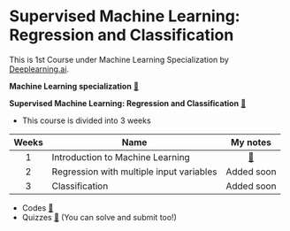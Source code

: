# Supervised Machine Learning: Regression and Classification
This is 1st Course under Machine Learning Specialization by [Deeplearning.ai](https://www.deeplearning.ai/).

**Machine Learning specialization** [🔗](https://www.coursera.org/specializations/machine-learning-introduction)

**Supervised Machine Learning: Regression and Classification** [🔗](https://www.coursera.org/learn/machine-learning?specialization=machine-learning-introduction)

- This course is divided into 3 weeks

| Weeks | Name                                     | My notes   |
|:-----:|------------------------------------------|:----------:|
| 1     | Introduction to Machine Learning         | [🔗](./Week%201%20-%20Intro%20to%20ML/) |
| 2     | Regression with multiple input variables | Added soon |
| 3     | Classification                           | Added soon |

- Codes [🔗](./codes/)
- Quizzes [🔗](./quizzes/) (You can solve and submit too!)
